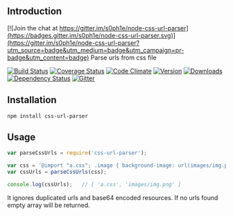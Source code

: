 ## Introduction

[![Join the chat at https://gitter.im/s0ph1e/node-css-url-parser](https://badges.gitter.im/s0ph1e/node-css-url-parser.svg)](https://gitter.im/s0ph1e/node-css-url-parser?utm_source=badge&utm_medium=badge&utm_campaign=pr-badge&utm_content=badge)
Parse urls from css file

[![Build Status](https://img.shields.io/travis/s0ph1e/node-css-url-parser/master.svg?style=flat)](https://travis-ci.org/s0ph1e/node-css-url-parser)
[![Coverage Status](https://coveralls.io/repos/s0ph1e/node-css-url-parser/badge.svg)](https://coveralls.io/r/s0ph1e/node-css-url-parser)
[![Code Climate](https://codeclimate.com/github/s0ph1e/node-css-url-parser/badges/gpa.svg)](https://codeclimate.com/github/s0ph1e/node-css-url-parser)
[![Version](https://img.shields.io/npm/v/css-url-parser.svg?style=flat)](https://www.npmjs.org/package/css-url-parser)
[![Downloads](https://img.shields.io/npm/dm/css-url-parser.svg?style=flat)](https://www.npmjs.org/package/css-url-parser)
[![Dependency Status](https://david-dm.org/s0ph1e/node-css-url-parser.svg?style=flat)](https://david-dm.org/s0ph1e/node-css-url-parser)
[![Gitter](https://badges.gitter.im/s0ph1e/node-css-url-parser.svg)](https://gitter.im/s0ph1e/node-css-url-parser?utm_source=badge&utm_medium=badge&utm_campaign=pr-badge)


## Installation
```
npm install css-url-parser
```

## Usage
```javascript
var parseCssUrls = require('css-url-parser');

var css = '@import "a.css"; .image { background-image: url(images/img.png); }';
var cssUrls = parseCssUrls(css);

console.log(cssUrls);   // [ 'a.css', 'images/img.png' ]
```

It ignores duplicated urls and base64 encoded resources.
If no urls found empty array will be returned.

